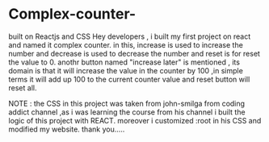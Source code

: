 # Complex-counter-
built on Reactjs and CSS
Hey developers , i built my first project  on react and named it complex counter.
in this, increase is used to increase the number and decrease is used to decrease the number and reset is for reset the value to 0.
anothr button named "increase later" is mentioned , its domain is that it will increase the value in the counter by 100 ,in simple terms it 
will add up 100 to the current counter value and reset button will reset all.

NOTE : the CSS in this project was taken from john-smilga from coding addict channel ,as i was learning the course from his channel i built the logic of this project with REACT. moreover i customized :root in his CSS and modified my website.
thank you.....

